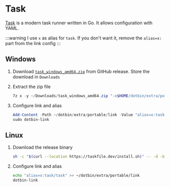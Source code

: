 # Task
[Task](https://taskfile.dev/) is a modern task runner written in Go. It allows configuration with YAML.


:::warning
I use `x` as alias for `task`. If you don't want it, remove the `alias=x:` part from the link config
:::
## Windows

1. Download [`task_windows_amd64.zip`](https://github.com/go-task/task/releases) from GitHub release. Store the download in `Downloads`
2. Extract the zip file
    ```powershell
    7z x -y ~/Downloads/task_windows_amd64.zip "-o$HOME/dotbin/extra/portable/task"
    ```

3. Configure link and alias
    ```powershell
    Add-Content -Path ~/dotbin/extra/portable/link -Value "alias=x:task/task.exe"
    sudo dotbin-link
    ```

## Linux
1. Download the release binary
    ```bash
    sh -c "$(curl --location https://taskfile.dev/install.sh)" -- -d -b ~/dotbin/extra/portable/task
    ```
2. Configure link and alias
    ```bash
    echo "alias=x:task/task" >> ~/dotbin/extra/portable/link
    dotbin-link
    ```

